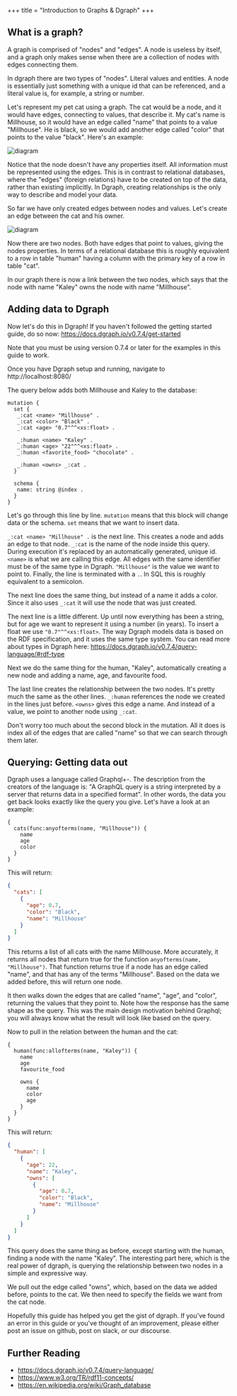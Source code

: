 +++
title = "Introduction to Graphs & Dgraph"
+++

## What is a graph?

A graph is comprised of "nodes" and "edges". A node is useless by itself, and
a graph only makes sense when there are a collection of nodes with edges
connecting them.

In dgraph there are two types of "nodes". Literal values and entities.
A node is essentially just something with a unique id that can be
referenced, and a literal value is, for example, a string or number.

Let's represent my pet cat using a graph. The cat would be a node,
and it would have edges, connecting to values, that describe it. My cat's name
is Millhouse, so it would have an edge called "name" that points to a value
"Millhouse". He is black, so we would add another edge called "color" that
points to the value "black". Here's an example:

![diagram](fig1.png)

Notice that the node doesn't have any properties itself. All information
must be represented using the edges. This is in contrast to relational
databases, where the "edges" (foreign relations)
have to be created on top of the data, rather than existing implicitly.
In Dgraph, creating relationships
is the only way to describe and model your data.

So far we have only created edges between nodes and values. Let's create an
edge between the cat and his owner.

![diagram](fig2.png)

Now there are two nodes. Both have edges that point to values, giving the nodes
properties. In terms of a relational database this is roughly equivalent to a
row in table "human" having a column with the primary key of a row in table
"cat".

In our graph there is now a link between
the two nodes, which says that the node with name "Kaley" owns the node with
name "Millhouse".

## Adding data to Dgraph

Now let's do this in Dgraph! If you haven't followed the getting started
guide, do so now: https://docs.dgraph.io/v0.7.4/get-started

Note that you must be using version 0.7.4 or later for the examples
in this guide to work.

Once you have Dgraph setup and running, navigate to http://localhost:8080/

The query below adds both Millhouse and Kaley to the database:

```
mutation {
  set {
   _:cat <name> "Millhouse" .
   _:cat <color> "Black" .
   _:cat <age> "0.7"^^<xs:float> .

   _:human <name> "Kaley" .
   _:human <age> "22"^^<xs:float> .
   _:human <favorite_food> "chocolate" .

   _:human <owns> _:cat .
  }

  schema {
   name: string @index .
  }
}
```

Let's go through this line by line.
`mutation` means that this block will change data or the schema.
`set` means that we want to insert data.

`_:cat <name> "Millhouse" .` is the next line. This creates a node and adds
an edge to that node. `_:cat` is the name of the node inside this query.
During execution it's replaced by an automatically generated, unique id.
`<name>` is what we are calling this edge.  All edges with the same identifier
must be of the same type in Dgraph. `"Millhouse"` is the value we want to point
to. Finally, the line is terminated with a `.`.  In SQL
this is roughly equivalent to a semicolon.

The next line does the same thing, but instead of a name it adds a color.
Since it also uses `_:cat` it will use the node that was just created.

The next line is a little different.  Up until now everything has been a string,
but for age we want to represent it using a number (in years). To insert a float
we use `"0.7"^^<xs:float>`. The way Dgraph models data is based on the RDF
specification, and it uses the same type system.  You can read more
about types in Dgraph here: https://docs.dgraph.io/v0.7.4/query-language/#rdf-type

Next we do the same thing for the human, "Kaley", automatically creating a new
node and adding a name, age, and favourite food.

The last line creates the relationship between the two nodes.  It's
pretty much the same as the other lines.
`_:human` references the node we created in the lines just before. `<owns>`
gives this edge a name. And instead of a value, we point to another node using
`_:cat`.

Don't worry too much about the second block in the mutation. All it does
is index all of the edges that are called "name" so that we can
search through them later.


## Querying: Getting data out

Dgraph uses a language called Graphql+-. The description from
the creators of the language is:
"A GraphQL query is a string interpreted by a server that returns data in a
specified format". In other words, the data you get back looks exactly like the
query you give.  Let's have a look at an example:

```
{
  cats(func:anyofterms(name, "Millhouse")) {
    name
    age
    color
  }
}
```

This will return:


```json
{
  "cats": [
    {
      "age": 0.7,
      "color": "Black",
      "name": "Millhouse"
    }
  ]
}
```

This returns a list of all cats with the name Millhouse. More accurately,
it returns all nodes that return true for the function
`anyofterms(name, "Millhouse")`. That function returns true if a node
has an edge called "name", and that has any of the terms "Millhouse".
Based on the data we added before, this will return one node.

It then walks down the edges that are
called "name", "age", and "color", returning the values that they point to.
Note how the response has the same shape as the query.
This was the main design motivation behind Graphql; you will always know
what the result will look like based on the query.


Now to pull in the relation between the human and the cat:

```
{
  human(func:allofterms(name, "Kaley")) {
    name
    age
    favourite_food

    owns {
      name
      color
      age
    }
  }
}
```

This will return:

```json
{
  "human": [
    {
      "age": 22,
      "name": "Kaley",
      "owns": [
        {
          "age": 0.7,
          "color": "Black",
          "name": "Millhouse"
        }
      ]
    }
  ]
}
```

This query does the same thing as before, except starting with the human,
finding a node with the name "Kaley". The interesting part here, which is the
real power of dgraph, is querying the relationship between two nodes in a simple
and expressive way.

We pull out the edge called "owns", which, based on the data we added before,
points to the cat. We then need to specify the fields we want from the cat node.

Hopefully this guide has helped you get the gist of dgraph.  If you've found
an error in this guide or you've thought of an improvement, please
either post an issue on github, post on slack, or our discourse.

## Further Reading

* https://docs.dgraph.io/v0.7.4/query-language/
* https://www.w3.org/TR/rdf11-concepts/
* https://en.wikipedia.org/wiki/Graph_database
